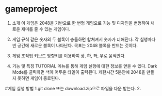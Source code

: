 # gameproject
1. 소개
이 게임은 2048을 기반으로 한 변형 게임으로 기능 및 디자인을 변형하여 새로운 재미를 줄 수 있는 게임이다.

2. 게임 규칙
같은 숫자의 두 블록이 충돌하면 합쳐져서 숫자가 더해진다. 
각 실행마다 빈 공간에 새로운 블록이 나타난다.
목표는 2048 블록을 만드는 것이다.

3. 게임 조작법
키보드 방향키를 이용하여 상, 하, 좌, 우로 움직인다.

4. 기능 및 특징
TUTORIAL 메뉴를 통해 게임 실행에 대한 정보를 얻을 수 있다.
Dark Mode를 클릭하면 색이 어두운 타일이 출력된다.
제한시간 5분안에 2048을 만들지 못하면 게임이 종료된다.

#게임 실행 방법
1.git clone 또는 download.zip으로 파일을 다운 받는다.
2.
